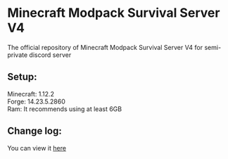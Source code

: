# Minecraft Modpack Survival Server V4

The official repository of Minecraft Modpack Survival Server V4 for semi-private discord server
 
## Setup:

Minecraft: 1.12.2  
Forge: 14.23.5.2860  
Ram: It recommends using at least 6GB

## Change log:

You can view it [here](https://github.com/ElementBlend/ModpackSurvivalV4/blob/main/CHANGELOG.md)
